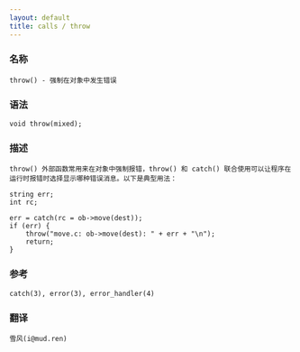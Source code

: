 ```yaml
---
layout: default
title: calls / throw
---
```


### 名称

    throw() - 强制在对象中发生错误

### 语法

    void throw(mixed);

### 描述

    throw() 外部函数常用来在对象中强制报错，throw() 和 catch() 联合使用可以让程序在运行时报错时选择显示哪种错误消息。以下是典型用法：

    string err;
    int rc;

    err = catch(rc = ob->move(dest));
    if (err) {
        throw("move.c: ob->move(dest): " + err + "\n");
        return;
    }

### 参考

    catch(3), error(3), error_handler(4)

### 翻译

    雪风(i@mud.ren)
